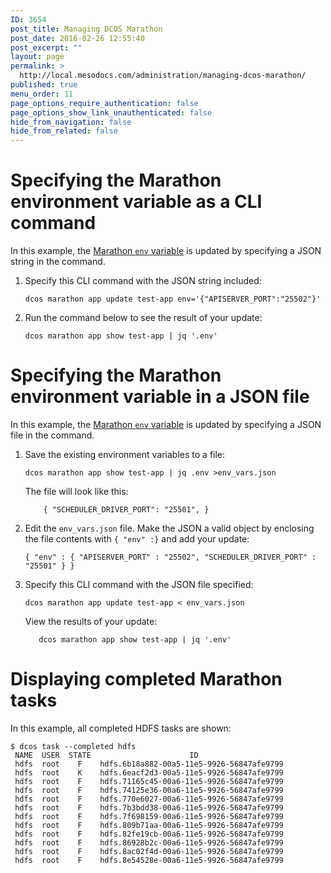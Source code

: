 ```yaml
---
ID: 3654
post_title: Managing DCOS Marathon
post_date: 2016-02-26 12:55:40
post_excerpt: ""
layout: page
permalink: >
  http://local.mesodocs.com/administration/managing-dcos-marathon/
published: true
menu_order: 11
page_options_require_authentication: false
page_options_show_link_unauthenticated: false
hide_from_navigation: false
hide_from_related: false
---
```

# Specifying the Marathon environment variable as a CLI command

In this example, the [Marathon `env` variable][1] is updated by specifying a JSON string in the command.

1.  Specify this CLI command with the JSON string included:
    
        dcos marathon app update test-app env='{"APISERVER_PORT":"25502"}'
        

2.  Run the command below to see the result of your update:
    
        dcos marathon app show test-app | jq '.env'
        

# Specifying the Marathon environment variable in a JSON file

In this example, the [Marathon `env` variable][1] is updated by specifying a JSON file in the command.

1.  Save the existing environment variables to a file:
    
        dcos marathon app show test-app | jq .env >env_vars.json
        
    
    The file will look like this:
    
            { "SCHEDULER_DRIVER_PORT": "25501", }
        

2.  Edit the `env_vars.json` file. Make the JSON a valid object by enclosing the file contents with `{ "env" :}` and add your update:
    
        { "env" : { "APISERVER_PORT" : "25502", "SCHEDULER_DRIVER_PORT" : "25501" } }
        

3.  Specify this CLI command with the JSON file specified:
    
        dcos marathon app update test-app < env_vars.json
        
    
    View the results of your update:
    
           dcos marathon app show test-app | jq '.env'
        

# Displaying completed Marathon tasks

In this example, all completed HDFS tasks are shown:

    $ dcos task --completed hdfs
     NAME  USER  STATE                      ID                    
     hdfs  root    F    hdfs.6b18a882-00a5-11e5-9926-56847afe9799 
     hdfs  root    K    hdfs.6eacf2d3-00a5-11e5-9926-56847afe9799 
     hdfs  root    F    hdfs.71165c45-00a6-11e5-9926-56847afe9799 
     hdfs  root    F    hdfs.74125e36-00a6-11e5-9926-56847afe9799 
     hdfs  root    F    hdfs.770e6027-00a6-11e5-9926-56847afe9799 
     hdfs  root    F    hdfs.7b3bdd38-00a6-11e5-9926-56847afe9799 
     hdfs  root    F    hdfs.7f698159-00a6-11e5-9926-56847afe9799 
     hdfs  root    F    hdfs.809b71aa-00a6-11e5-9926-56847afe9799 
     hdfs  root    F    hdfs.82fe19cb-00a6-11e5-9926-56847afe9799 
     hdfs  root    F    hdfs.86928b2c-00a6-11e5-9926-56847afe9799 
     hdfs  root    F    hdfs.8ac02f4d-00a6-11e5-9926-56847afe9799 
     hdfs  root    F    hdfs.8e54528e-00a6-11e5-9926-56847afe9799

 [1]: https://mesosphere.github.io/marathon/docs/task-environment-vars.html